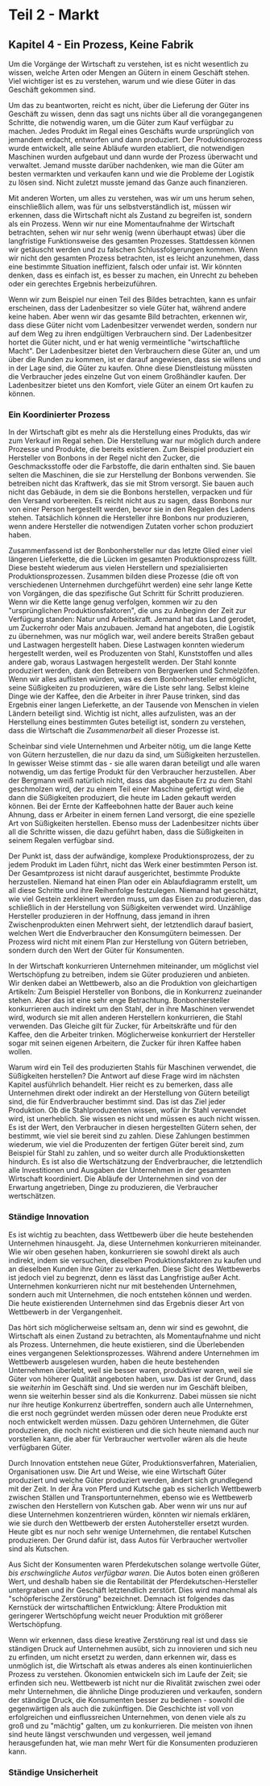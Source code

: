 # Teil 2 - Markt

## Kapitel 4 - Ein Prozess, Keine Fabrik

<!-- {"id": "04_000_cf36_5c04", "done": 1, "fre": 66, "wsf": 56, "hash": "4cac1c013"} -->

Um die Vorgänge der Wirtschaft zu verstehen, ist es nicht wesentlich zu wissen, welche Arten oder Mengen an Gütern in einem Geschäft stehen. Viel wichtiger ist es zu verstehen, warum und wie diese Güter in das Geschäft gekommen sind.

<!-- {"id": "04_001_ef2c_6355", "fre": 53, "wsf": 40, "hash": "7908b31e8", "done": 1} -->

Um das zu beantworten, reicht es nicht, über die Lieferung der Güter ins Geschäft zu wissen, denn das sagt uns nichts über all die vorangegangenen Schritte, die notwendig waren, um die Güter zum Kauf verfügbar zu machen. Jedes Produkt im Regal eines Geschäfts wurde ursprünglich von jemandem erdacht, entworfen und dann produziert. Der Produktionsprozess wurde entwickelt, alle seine Abläufe wurden etabliert, die notwendigen Maschinen wurden aufgebaut und dann wurde der Prozess überwacht und verwaltet. Jemand musste darüber nachdenken, wie man die Güter am besten vermarkten und verkaufen kann und wie die Probleme der Logistik zu lösen sind. Nicht zuletzt musste jemand das Ganze auch finanzieren.

<!-- {"id": "04_002_5c47_b7fe", "fre": 52, "wsf": 36, "hash": "c8a17f03f", "done": 1} -->

Mit anderen Worten, um alles zu verstehen, was wir um uns herum sehen, einschließlich allem, was für uns selbstverständlich ist, müssen wir erkennen, dass die Wirtschaft nicht als Zustand zu begreifen ist, sondern als ein Prozess. Wenn wir nur eine Momentaufnahme der Wirtschaft betrachten, sehen wir nur sehr wenig (wenn überhaupt etwas) über die langfristige Funktionsweise des gesamten Prozesses. Stattdessen können wir getäuscht werden und zu falschen Schlussfolgerungen kommen. Wenn wir nicht den gesamten Prozess betrachten, ist es leicht anzunehmen, dass eine bestimmte Situation ineffizient, falsch oder unfair ist. Wir könnten denken, dass es einfach ist, es besser zu machen, ein Unrecht zu beheben oder ein gerechtes Ergebnis herbeizuführen.

<!-- {"id": "04_003_536b_9a45", "fre": 54, "wsf": 52, "hash": "027ae1706", "done": 1} -->

Wenn wir zum Beispiel nur einen Teil des Bildes betrachten, kann es unfair erscheinen, dass der Ladenbesitzer so viele Güter hat, während andere keine haben. Aber wenn wir das gesamte Bild betrachten, erkennen wir, dass diese Güter nicht vom Ladenbesitzer verwendet werden, sondern nur auf dem Weg zu ihren endgültigen Verbrauchern sind. Der Ladenbesitzer hortet die Güter nicht, und er hat wenig vermeintliche "wirtschaftliche Macht". Der Ladenbesitzer bietet den Verbrauchern diese Güter an, und um über die Runden zu kommen, ist er darauf angewiesen, dass sie willens und in der Lage sind, die Güter zu kaufen. Ohne diese Dienstleistung müssten die Verbraucher jedes einzelne Gut von einem Großhändler kaufen. Der Ladenbesitzer bietet uns den Komfort, viele Güter an einem Ort kaufen zu können.

### Ein Koordinierter Prozess

<!-- {"id": "04_004_1611_7cc2", "fre": 63, "wsf": 44, "hash": "8069d0e7d", "done": 1} -->

In der Wirtschaft gibt es mehr als die Herstellung eines Produkts, das wir zum Verkauf im Regal sehen. Die Herstellung war nur möglich durch andere Prozesse und Produkte, die bereits existieren. Zum Beispiel produziert ein Hersteller von Bonbons in der Regel nicht den Zucker, die Geschmacksstoffe oder die Farbstoffe, die darin enthalten sind. Sie bauen selten die Maschinen, die sie zur Herstellung der Bonbons verwenden. Sie betreiben nicht das Kraftwerk, das sie mit Strom versorgt. Sie bauen auch nicht das Gebäude, in dem sie die Bonbons herstellen, verpacken und für den Versand vorbereiten. Es reicht nicht aus zu sagen, dass Bonbons nur von einer Person hergestellt werden, bevor sie in den Regalen des Ladens stehen. Tatsächlich können die Hersteller ihre Bonbons nur produzieren, wenn andere Hersteller die notwendigen Zutaten vorher schon produziert haben.

<!-- {"id": "04_005_a4c7_8802", "fre": 43, "wsf": 27, "hash": "749d1053b", "done": 1} -->

Zusammenfassend ist der Bonbonhersteller nur das letzte Glied einer viel längeren Lieferkette, die die Lücken im gesamten Produktionsprozess füllt. Diese besteht wiederum aus vielen Herstellern und spezialisierten Produktionsprozessen. Zusammen bilden diese Prozesse (die oft von verschiedenen Unternehmen durchgeführt werden) eine sehr lange Kette von Vorgängen, die das spezifische Gut Schritt für Schritt produzieren. Wenn wir die Kette lange genug verfolgen, kommen wir zu den "ursprünglichen Produktionsfaktoren", die uns zu Anbeginn der Zeit zur Verfügung standen: Natur und Arbeitskraft. Jemand hat das Land gerodet, um Zuckerrohr oder Mais anzubauen. Jemand hat angeboten, die Logistik zu übernehmen, was nur möglich war, weil andere bereits Straßen gebaut und Lastwagen hergestellt haben. Diese Lastwagen konnten wiederum hergestellt werden, weil es Produzenten von Stahl, Kunststoffen und alles andere gab, woraus Lastwagen hergestellt werden. Der Stahl konnte produziert werden, dank den Betreibern von Bergwerken und Schmelzöfen. Wenn wir alles auflisten würden, was es dem Bonbonhersteller ermöglicht, seine Süßigkeiten zu produzieren, wäre die Liste sehr lang. Selbst kleine Dinge wie der Kaffee, den die Arbeiter in ihrer Pause trinken, sind das Ergebnis einer langen Lieferkette, an der Tausende von Menschen in vielen Ländern beteiligt sind. Wichtig ist nicht, alles aufzulisten, was an der Herstellung eines bestimmten Gutes beteiligt ist, sondern zu verstehen, dass die Wirtschaft die *Zusammenarbeit* all dieser Prozesse ist.

<!-- {"id": "04_006_2254_96a2", "fre": 49, "wsf": 38, "hash": "60101261c", "done": 1} -->

Scheinbar sind viele Unternehmen und Arbeiter nötig, um die lange Kette von Gütern herzustellen, die nur dazu da sind, um Süßigkeiten herzustellen. In gewisser Weise stimmt das - sie alle waren daran beteiligt und alle waren notwendig, um das fertige Produkt für den Verbraucher herzustellen. Aber der Bergmann weiß natürlich nicht, dass das abgebaute Erz zu dem Stahl geschmolzen wird, der zu einem Teil einer Maschine gefertigt wird, die dann die Süßigkeiten produziert, die heute im Laden gekauft werden können. Bei der Ernte der Kaffeebohnen hatte der Bauer auch keine Ahnung, dass er Arbeiter in einem fernen Land versorgt, die eine spezielle Art von Süßigkeiten herstellen. Ebenso muss der Ladenbesitzer nichts über all die Schritte wissen, die dazu geführt haben, dass die Süßigkeiten in seinem Regalen verfügbar sind.

<!-- {"id": "04_007_392f_4798", "fre": 49, "wsf": 33, "hash": "4699f605a", "done": 1} -->

Der Punkt ist, dass der aufwändige, komplexe Produktionsprozess, der zu jedem Produkt im Laden führt, nicht das Werk einer bestimmten Person ist. Der Gesamtprozess ist nicht darauf ausgerichtet, bestimmte Produkte herzustellen. Niemand hat einen Plan oder ein Ablaufdiagramm erstellt, um all diese Schritte und ihre Reihenfolge festzulegen. Niemand hat geschätzt, wie viel Gestein zerkleinert werden muss, um das Eisen zu produzieren, das schließlich in der Herstellung von Süßigkeiten verwendet wird. Unzählige Hersteller produzieren in der Hoffnung, dass jemand in ihren Zwischenprodukten einen Mehrwert sieht, der letztendlich darauf basiert, welchen Wert die Endverbraucher den Konsumgütern beimessen. Der Prozess wird nicht mit einem Plan zur Herstellung von Gütern betrieben, sondern durch den Wert der Güter für Konsumenten.

<!-- {"id": "04_008_8378_4a6c", "fre": 46, "wsf": 25, "hash": "6acfcb594", "done": 1} -->

In der Wirtschaft konkurrieren Unternehmen miteinander, um möglichst viel Wertschöpfung zu betreiben, indem sie Güter produzieren und anbieten. Wir denken dabei an Wettbewerb, also an die Produktion von gleichartigen Artikeln: Zum Beispiel Hersteller von Bonbons, die in Konkurrenz zueinander stehen. Aber das ist eine sehr enge Betrachtung. Bonbonhersteller konkurrieren auch indirekt um den Stahl, der in ihre Maschinen verwendet wird, wodurch sie mit allen anderen Herstellern konkurrieren, die Stahl verwenden. Das Gleiche gilt für Zucker, für Arbeitskräfte und für den Kaffee, den die Arbeiter trinken. Möglicherweise konkurriert der Hersteller sogar mit seinen eigenen Arbeitern, die Zucker für ihren Kaffee haben wollen.

<!-- {"id": "04_009_ffc6_e7e1", "fre": 53, "wsf": 40, "hash": "1022356bc", "done": 1} -->

Warum wird ein Teil des produzierten Stahls für Maschinen verwendet, die Süßigkeiten herstellen? Die Antwort auf diese Frage wird im nächsten Kapitel ausführlich behandelt. Hier reicht es zu bemerken, dass alle Unternehmen direkt oder indirekt an der Herstellung von Gütern beteiligt sind, die für Endverbraucher bestimmt sind. Das ist das Ziel jeder Produktion. Ob die Stahlproduzenten wissen, wofür ihr Stahl verwendet wird, ist unerheblich. Sie wissen es nicht und müssen es auch nicht wissen. Es ist der Wert, den Verbraucher in diesen hergestellten Gütern sehen, der bestimmt, wie viel sie bereit sind zu zahlen. Diese Zahlungen bestimmen wiederum, wie viel die Produzenten der fertigen Güter bereit sind, zum Beispiel für Stahl zu zahlen, und so weiter durch alle Produktionsketten hindurch. Es ist also die Wertschätzung der Endverbraucher, die letztendlich alle Investitionen und Ausgaben der Unternehmen in der gesamten Wirtschaft koordiniert. Die Abläufe der Unternehmen sind von der Erwartung angetrieben, Dinge zu produzieren, die Verbraucher wertschätzen.

### Ständige Innovation

<!-- {"id": "04_010_e2d0_14fd", "fre": 41, "wsf": 28, "hash": "4b4d0d9c9", "done": 1} -->

Es ist wichtig zu beachten, dass Wettbewerb über die heute bestehenden Unternehmen hinausgeht. Ja, diese Unternehmen konkurrieren miteinander. Wie wir oben gesehen haben, konkurrieren sie sowohl direkt als auch indirekt, indem sie versuchen, dieselben Produktionsfaktoren zu kaufen und an dieselben Kunden ihre Güter zu verkaufen. Diese Sicht des Wettbewerbs ist jedoch viel zu begrenzt, denn es lässt das Langfristige außer Acht. Unternehmen konkurrieren nicht nur mit bestehenden Unternehmen, sondern auch mit Unternehmen, die noch entstehen können und werden. Die heute existierenden Unternehmen sind das Ergebnis dieser Art von Wettbewerb in der Vergangenheit.

<!-- {"id": "04_011_747f_d0be", "fre": 48, "wsf": 34, "hash": "fa039611d", "done": 1} -->

Das hört sich möglicherweise seltsam an, denn wir sind es gewohnt, die Wirtschaft als einen Zustand zu betrachten, als Momentaufnahme und nicht als Prozess. Unternehmen, die heute existieren, sind die Überlebenden eines vergangenen Selektionsprozesses. Während andere Unternehmen im Wettbewerb ausgelesen wurden, haben die heute bestehenden Unternehmen überlebt, weil sie besser waren, produktiver waren, weil sie Güter von höherer Qualität angeboten haben, usw. Das ist der Grund, dass sie *weiterhin* im Geschäft sind. Und sie werden nur im Geschäft bleiben, wenn sie weiterhin besser sind als die Konkurrenz. Dabei müssen sie nicht nur ihre heutige Konkurrenz übertreffen, sondern auch alle Unternehmen, die erst noch gegründet werden müssen oder deren neue Produkte erst noch entwickelt werden müssen. Dazu gehören Unternehmen, die Güter produzieren, die noch nicht existieren und die sich heute niemand auch nur vorstellen kann, die aber für Verbraucher wertvoller wären als die heute verfügbaren Güter.

<!-- {"id": "04_012_dd3e_032c", "fre": 46, "wsf": 39, "hash": "c8239ee9d", "done": 1} -->

Durch Innovation entstehen neue Güter, Produktionsverfahren, Materialien, Organisationen usw. Die Art und Weise, wie eine Wirtschaft Güter produziert und welche Güter produziert werden, ändert sich grundlegend mit der Zeit. In der Ära von Pferd und Kutsche gab es sicherlich Wettbewerb zwischen Ställen und Transportunternehmen, ebenso wie es Wettbewerb zwischen den Herstellern von Kutschen gab. Aber wenn wir uns nur auf diese Unternehmen konzentrieren würden, könnten wir niemals erklären, wie sie durch den Wettbewerb der ersten Autohersteller ersetzt wurden. Heute gibt es nur noch sehr wenige Unternehmen, die rentabel Kutschen produzieren. Der Grund dafür ist, dass Autos für Verbraucher wertvoller sind als Kutschen.

<!-- {"id": "04_013_8a76_a347", "fre": 30, "wsf": 5, "hash": "3aeae1794", "done": 1} -->

Aus Sicht der Konsumenten waren Pferdekutschen solange wertvolle Güter, *bis erschwingliche Autos verfügbar waren*. Die Autos boten einen größeren Wert, und deshalb haben sie die Rentabilität der Pferdekutschen-Hersteller untergraben und ihr Geschäft letztendlich zerstört. Dies wird manchmal als "schöpferische Zerstörung" bezeichnet. Demnach ist folgendes das Kernstück der wirtschaftlichen Entwicklung: Ältere Produktion mit geringerer Wertschöpfung weicht neuer Produktion mit größerer Wertschöpfung.

<!-- {"id": "04_014_07d7_de89", "fre": 30, "wsf": 5, "hash": "46ec5f890", "done": 0} -->

Wenn wir erkennen, dass diese kreative Zerstörung real ist und dass sie ständigen Druck auf Unternehmen ausübt, sich zu innovieren und sich neu zu erfinden, um nicht ersetzt zu werden, dann erkennen wir, dass es unmöglich ist, die Wirtschaft als etwas anderes als einen kontinuierlichen Prozess zu verstehen. Ökonomien entwickeln sich im Laufe der Zeit; sie erfinden sich neu. Wettbewerb ist nicht nur die Rivalität zwischen zwei oder mehr Unternehmen, die ähnliche Dinge produzieren und verkaufen, sondern der ständige Druck, die Konsumenten besser zu bedienen - sowohl die gegenwärtigen als auch die zukünftigen. Die Geschichte ist voll von erfolgreichen und einflussreichen Unternehmen, von denen viele als zu groß und zu "mächtig" galten, um zu konkurrieren. Die meisten von ihnen sind heute längst verschwunden und vergessen, weil jemand herausgefunden hat, wie man mehr Wert für die Konsumenten produzieren kann.

### Ständige Unsicherheit
